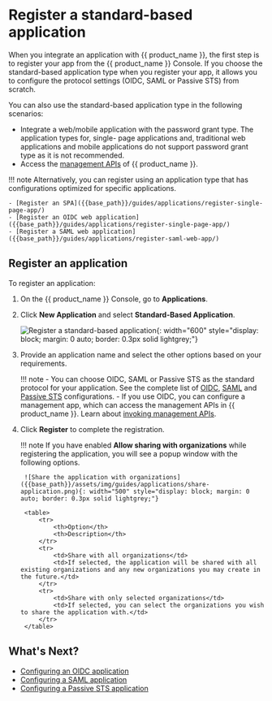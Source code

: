 # Register a standard-based application
When you integrate an application with {{ product_name }}, the first step is to register your app from the {{ product_name }} Console. If you choose the standard-based application type when you register your app, it allows you to configure the protocol settings (OIDC, SAML or Passive STS) from scratch.

You can also use the standard-based application type in the following scenarios:

- Integrate a web/mobile application with the password grant type. The application types for, single- page applications and, traditional web applications and mobile applications do not support password grant type as it is not recommended.
- Access the [management APIs]({{base_path}}/apis/) of {{ product_name }}.

!!! note
    Alternatively, you can register using an application type that has configurations optimized for specific applications.

    - [Register an SPA]({{base_path}}/guides/applications/register-single-page-app/)
    - [Register an OIDC web application]({{base_path}}/guides/applications/register-single-page-app/)
    - [Register a SAML web application]({{base_path}}/guides/applications/register-saml-web-app/)

## Register an application

To register an application:

1. On the {{ product_name }} Console, go to **Applications**.
2. Click **New Application** and select **Standard-Based Application**.

    ![Register a standard-based application]({{base_path}}/assets/img/guides/applications/register-an-sba.png){: width="600" style="display: block; margin: 0 auto; border: 0.3px solid lightgrey;"}

3. Provide an application name and select the other options based on your requirements.

    !!! note
        - You can choose OIDC, SAML or Passive STS as the standard protocol for your application. See the complete list of [OIDC]({{base_path}}/references/app-settings/oidc-settings-for-app/), [SAML]({{base_path}}/references/app-settings/saml-settings-for-app/) and [Passive STS]({{base_path}}/references/app-settings/passive-sts-settings-for-app/) configurations.
        - If you use OIDC, you can configure a management app, which can access the management APIs in {{ product_name }}. Learn about [invoking management APIs]({{base_path}}/apis/#get-access-to-apis/).

4. Click **Register** to complete the registration.

    !!! note
        If you have enabled **Allow sharing with organizations** while registering the application, you will see a popup window with the following options.

        ![Share the application with organizations]({{base_path}}/assets/img/guides/applications/share-application.png){: width="500" style="display: block; margin: 0 auto; border: 0.3px solid lightgrey;"}

        <table>
            <tr>
                <th>Option</th>
                <th>Description</th>
            </tr>
            <tr>
                <td>Share with all organizations</td>
                <td>If selected, the application will be shared with all existing organizations and any new organizations you may create in the future.</td>
            </tr>
            <tr>
                <td>Share with only selected organizations</td>
                <td>If selected, you can select the organizations you wish to share the application with.</td>
            </tr>
        </table>

## What's Next?

- [Configuring an OIDC application]({{base_path}}/references/app-settings/oidc-settings-for-app/)
- [Configuring a SAML application]({{base_path}}/references/app-settings/saml-settings-for-app/)
- [Configuring a Passive STS application]({{base_path}}/references/app-settings/passive-sts-settings-for-app/)
